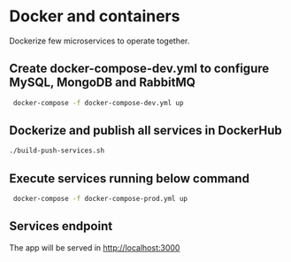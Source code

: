 # Docker and containers

Dockerize few microservices to operate together.  

## Create docker-compose-dev.yml to configure MySQL, MongoDB and RabbitMQ  

``` bash
 docker-compose -f docker-compose-dev.yml up
```  

## Dockerize and publish all services in DockerHub  

``` bash
./build-push-services.sh 
```

## Execute services running below command

``` bash
 docker-compose -f docker-compose-prod.yml up
```

## Services endpoint  

The app will be served in <http://localhost:3000>  
